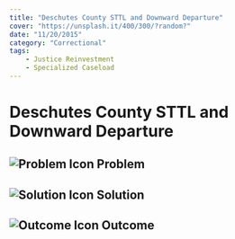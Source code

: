 ```yaml
---
title: "Deschutes County STTL and Downward Departure"
cover: "https://unsplash.it/400/300/?random?"
date: "11/20/2015"
category: "Correctional"
tags:
    - Justice Reinvestment
    - Specialized Caseload 
---
```


# Deschutes County STTL and Downward Departure

## ![Problem Icon](https://github.com/google/material-design-icons/raw/master/alert/1x_web/ic_error_outline_black_48dp.png "Problem") Problem

## ![Solution Icon](https://github.com/google/material-design-icons/raw/master/action/1x_web/ic_lightbulb_outline_black_48dp.png "Solution") Solution

## ![Outcome Icon](https://github.com/google/material-design-icons/raw/master/action/1x_web/ic_view_list_black_48dp.png "Outcome") Outcome

